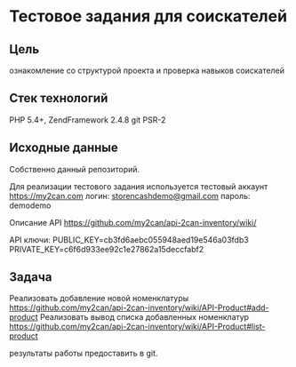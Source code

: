 # Тестовое задания для соискателей

## Цель 
ознакомление со структурой проекта и проверка навыков соискателей

## Стек технологий
PHP 5.4+, ZendFramework 2.4.8
git
PSR-2

## Исходные данные
Собственно данный репозиторий.

Для реализации тестового задания используется тестовый аккаунт https://my2can.com 
логин: storencashdemo@gmail.com
пароль: demodemo

Описание API https://github.com/my2can/api-2can-inventory/wiki/

API ключи: 
PUBLIC_KEY=cb3fd6aebc055948aed19e546a03fdb3
PRIVATE_KEY=c6f6d933ee92c1e27862a15deccfabf2

## Задача
Реализовать добавление новой номенклатуры https://github.com/my2can/api-2can-inventory/wiki/API-Product#add-product
Реализовать вывод списка добавленных номенклатур https://github.com/my2can/api-2can-inventory/wiki/API-Product#list-product

результаты работы предоставить в git.
